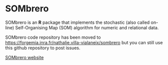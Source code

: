 SOMbrero
================

SOMbrero is an **R** package that implements the stochastic (also called
on-line) Self-Organising Map (SOM) algorithm for numeric and relational data.

SOMbrero code repository has been moved to
https://forgemia.inra.fr/nathalie.villa-vialaneix/sombrero
but you can still use this github repository to post issues.

[SOMbrero website](http://sombrero.clementine.wf)

